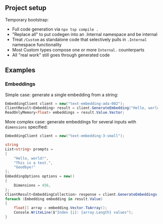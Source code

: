 ## Project setup

Temporary bootstrap:

- Full code generation via `npx tsp compile .`
- "Replace all" to put codegen into an .Internal namespace and be internal
- Treat `/Custom` as standalone code that selectively pulls in `.Internal` namespace functionality
- Most Custom types compose one or more `Internal.` counterparts
- All "real work" still goes through generated code




## Examples


### Embeddings

Simple case: generate a single embedding from a string:

```csharp
EmbeddingClient client = new("text-embedding-ada-002");
ClientResult<Embedding> result = client.GenerateEmbedding("Hello, world!");
ReadOnlyMemory<float> embeddings = result.Value.Vector;
```

More complex case: generate embeddings for several inputs with `dimensions`
specified:

```csharp
EmbeddingClient client = new("text-embedding-3-small");

string
List<string> prompts =
[
    "Hello, world!",
    "This is a test.",
    "Goodbye!"
];
EmbeddingOptions options = new()
{
    Dimensions = 456,
};
ClientResult<EmbeddingCollection> response = client.GenerateEmbeddings(prompts, options);
foreach (Embedding embedding in result.Value)
{
    float[] array = embedding.Vector.ToArray();
    Console.WriteLine($"Index {i}: {array.Length} values");
}
```
